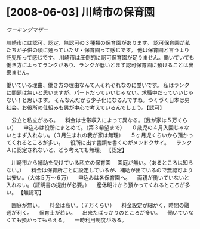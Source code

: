 # [2008-06-03] 川崎市の保育園
_ワーキングマザー_

川崎市には認可、認定、無認可の３種類の保育園があります。
認可保育園が私たちが子供の頃に通っていたザ・保育園って感じです。
他は保育園と言うより託児所って感じです。
川崎市は圧倒的に認可保育園が足りません。働いていても働き方によってランクがあり、ランクが低いとまず認可保育園に預けることは出来ません。

働いている理由、働き方の理由なんて人それぞれなのに酷いです。
私はランクに問題は無いと思いますが、パートだっていいじゃない。求職中だっていいじゃない！と思います。
そんなんだから少子化になるんですね。つくづく日本は男社会。お役所の仕組みも男が中心で考えているんでしょう。【認可】

　公立と私立がある。
　料金は世帯収入によって異なる。（我が家は５万くらい）
　申込みは役所にまとめて。（第３希望まで）
　０歳児の４月入園じゃないとまず入れない。（３月生まれの我が家は無理）
　５ヶ月児くらいから預かってくれるところが多い。
　役所に出す書類を書くのがメンドクサイ。
　ランクＡに認定されないと、どう考えても無理。
【認定】

　川崎市から補助を受けている私立の保育園
　園庭が無い。（あるところは知らない。）
　料金は保育所ごとに設定しているが、補助が出ているので無認可よりは安い。（大体５万～６万）
　申込みは各保育園へ。
　両親が働いていないと入れない。（証明書の提出が必要。）
　産休明けから預かってくれるところが多い。
【無認可】

　園庭が無い。
　料金は高い。（７万くらい）
　料金設定が細かく、時間の融通が利く。
　保育士が若い。
　出来たばっかりのところが多い。
　働いていなくても預かってもらえる。
　一時利用制度がある。
